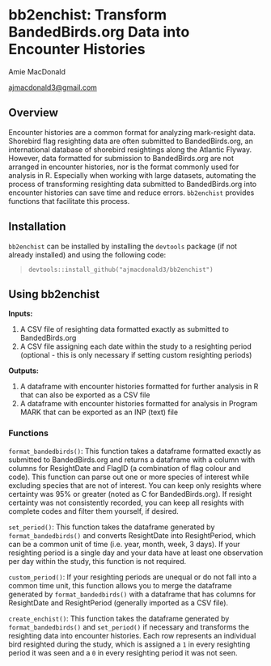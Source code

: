 # bb2enchist: Transform BandedBirds.org Data into Encounter Histories

Amie MacDonald

ajmacdonald3@gmail.com

## Overview

Encounter histories are a common format for analyzing mark-resight data. Shorebird flag resighting data are often submitted to
BandedBirds.org, an international database of shorebird resightings along the Atlantic Flyway. However, data formatted
for submission to BandedBirds.org are not arranged in encounter histories, nor is the format commonly used for analysis
in R. Especially when working with large datasets, automating the process of transforming resighting data submitted to
BandedBirds.org into encounter histories can save time and reduce errors. `bb2enchist` provides functions that
facilitate this process.

## Installation

`bb2enchist` can be installed by installing the `devtools` package (if not already installed) and using the following code:

> `devtools::install_github("ajmacdonald3/bb2enchist")`

## Using bb2enchist

**Inputs:**
1. A CSV file of resighting data formatted exactly as submitted to BandedBirds.org
2. A CSV file assigning each date within the study to a resighting period (optional - this is only necessary if setting custom
resighting periods)

**Outputs:**
1. A dataframe with encounter histories formatted for further analysis in R that can also be exported as a CSV file
2. A dataframe with encounter histories formatted for analysis in Program MARK that can be exported as an INP (text) file

### Functions

`format_bandedbirds()`: This function takes a dataframe formatted exactly as submitted to BandedBirds.org and returns a dataframe with a column with columns for ResightDate and FlagID (a combination of flag colour and code). This function can parse out one or more species of interest while excluding species that are not of interest. You can keep only resights where certainty was 95% or greater (noted as C for BandedBirds.org). If resight certainty was not consistently recorded, you can keep all resights with complete codes and filter them yourself, if desired.

`set_period()`: This function takes the dataframe generated by `format_bandedbirds()` and converts ResightDate into ResightPeriod, which can be a common unit of time (i.e. year, month, week, 3 days). If your resighting period is a single day and your data have at least one observation per day within the study, this function is not required.

`custom_period()`: If your resighting periods are unequal or do not fall into a common time unit, this function allows you to merge the dataframe generated by `format_bandedbirds()` with a dataframe that has columns for ResightDate and ResightPeriod (generally imported as a CSV file).

`create_enchist()`: This function takes the dataframe generated by `format_bandedbirds()` and `set_period()` if necessary and transforms the resighting data into encounter histories. Each row represents an individual bird resighted during the study, which is assigned a `1` in every resighting period it was seen and a `0` in every resighting period it was not seen.


